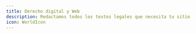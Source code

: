 ```yaml
---
title: Derecho digital y Web
description: Redactamos todos los textos legales que necesita tu sitio web, ecommerce o app para cumplir con la normativa y operar con seguridad jurídica desde el primer clic.
icon: WorldIcon
---
```

